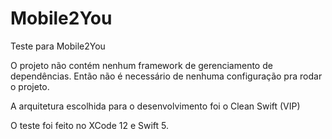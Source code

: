 # Mobile2You
Teste para Mobile2You

O projeto não contém nenhum framework de gerenciamento de dependências. Então não é necessário de nenhuma configuração pra rodar o projeto.

A arquitetura escolhida para o desenvolvimento foi o Clean Swift (VIP)

O teste foi feito no XCode 12 e Swift 5.

